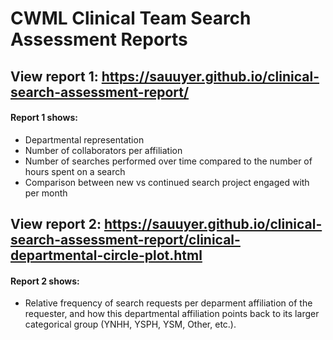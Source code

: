 # CWML Clinical Team Search Assessment Reports

## View report 1: https://sauuyer.github.io/clinical-search-assessment-report/

#### Report 1 shows:
* Departmental representation 
* Number of collaborators per affiliation
* Number of searches performed over time compared to the number of hours spent on a search
* Comparison between new vs continued search project engaged with per month


## View report 2: https://sauuyer.github.io/clinical-search-assessment-report/clinical-departmental-circle-plot.html

#### Report 2 shows:
* Relative frequency of search requests per deparment affiliation of the requester, and how this departmental affiliation points back to its larger categorical group (YNHH, YSPH, YSM, Other, etc.).



